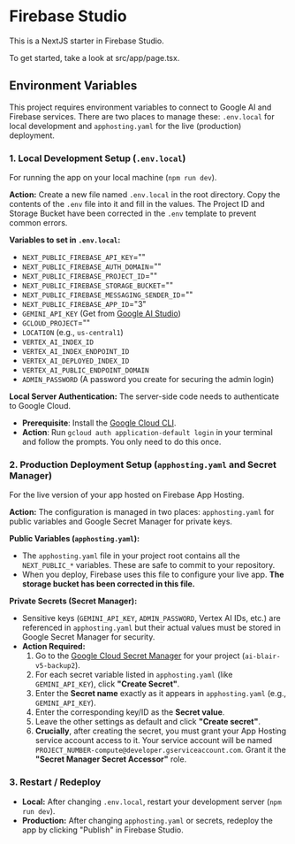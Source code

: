 # Firebase Studio

This is a NextJS starter in Firebase Studio.

To get started, take a look at src/app/page.tsx.

## Environment Variables

This project requires environment variables to connect to Google AI and Firebase services. There are two places to manage these: `.env.local` for local development and `apphosting.yaml` for the live (production) deployment.

### 1. Local Development Setup (`.env.local`)

For running the app on your local machine (`npm run dev`).

**Action:** Create a new file named `.env.local` in the root directory. Copy the contents of the `.env` file into it and fill in the values. The Project ID and Storage Bucket have been corrected in the `.env` template to prevent common errors.

**Variables to set in `.env.local`:**
*   `NEXT_PUBLIC_FIREBASE_API_KEY`=""
*   `NEXT_PUBLIC_FIREBASE_AUTH_DOMAIN`=""
*   `NEXT_PUBLIC_FIREBASE_PROJECT_ID`=""
*   `NEXT_PUBLIC_FIREBASE_STORAGE_BUCKET`=""
*   `NEXT_PUBLIC_FIREBASE_MESSAGING_SENDER_ID`=""
*   `NEXT_PUBLIC_FIREBASE_APP_ID`="3"
*   `GEMINI_API_KEY` (Get from [Google AI Studio](https://aistudio.google.com/app/apikey))
*   `GCLOUD_PROJECT`=""
*   `LOCATION` (e.g., `us-central1`)
*   `VERTEX_AI_INDEX_ID`
*   `VERTEX_AI_INDEX_ENDPOINT_ID`
*   `VERTEX_AI_DEPLOYED_INDEX_ID`
*   `VERTEX_AI_PUBLIC_ENDPOINT_DOMAIN`
*   `ADMIN_PASSWORD` (A password you create for securing the admin login)

**Local Server Authentication:**
The server-side code needs to authenticate to Google Cloud.
*   **Prerequisite**: Install the [Google Cloud CLI](https://cloud.google.com/sdk/docs/install).
*   **Action**: Run `gcloud auth application-default login` in your terminal and follow the prompts. You only need to do this once.

### 2. Production Deployment Setup (`apphosting.yaml` and Secret Manager)

For the live version of your app hosted on Firebase App Hosting.

**Action:** The configuration is managed in two places: `apphosting.yaml` for public variables and Google Secret Manager for private keys.

**Public Variables (`apphosting.yaml`):**
*   The `apphosting.yaml` file in your project root contains all the `NEXT_PUBLIC_*` variables. These are safe to commit to your repository.
*   When you deploy, Firebase uses this file to configure your live app. **The storage bucket has been corrected in this file.**

**Private Secrets (Secret Manager):**
*   Sensitive keys (`GEMINI_API_KEY`, `ADMIN_PASSWORD`, Vertex AI IDs, etc.) are referenced in `apphosting.yaml` but their actual values must be stored in Google Secret Manager for security.
*   **Action Required:**
    1.  Go to the [Google Cloud Secret Manager](https://console.cloud.google.com/security/secret-manager) for your project (`ai-blair-v5-backup2`).
    2.  For each secret variable listed in `apphosting.yaml` (like `GEMINI_API_KEY`), click **"Create Secret"**.
    3.  Enter the **Secret name** exactly as it appears in `apphosting.yaml` (e.g., `GEMINI_API_KEY`).
    4.  Enter the corresponding key/ID as the **Secret value**.
    5.  Leave the other settings as default and click **"Create secret"**.
    6.  **Crucially**, after creating the secret, you must grant your App Hosting service account access to it. Your service account will be named `PROJECT_NUMBER-compute@developer.gserviceaccount.com`. Grant it the **"Secret Manager Secret Accessor"** role.

### 3. Restart / Redeploy

*   **Local:** After changing `.env.local`, restart your development server (`npm run dev`).
*   **Production:** After changing `apphosting.yaml` or secrets, redeploy the app by clicking "Publish" in Firebase Studio.
